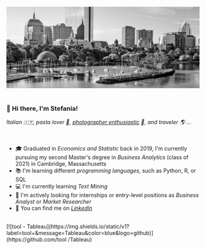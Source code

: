 ![image](boston.jpeg)
<br>
<br>


### 📌 Hi there, I'm Stefania!
*Italian 🇮🇹, pasta lover 🍝, [photographer enthusiastic][2] 📸, and traveler 🌎 ...* <br>


<br>

- 🎓 Graduated in *Economics and Statistic* back in 2019, I'm currently pursuing my second Master's degree in *Business Analytics* (class of 2021) in Cambridge, Massachusetts
- 📚 I'm learning different *programming languages*, such as Python, R, or SQL
- 💻 I'm currently learning *Text Mining* 
- 🔎 I'm actively looking for internships or entry-level positions as *Business Analyst* or *Market Researcher*
- 💼 You can find me on *[LinkedIn][1]*

<br>
[![tool  - Tableau](https://img.shields.io/static/v1?label=tool+&message=Tableau&color=blue&logo=github)](https://github.com/tool /Tableau)

<!-- Links to your social media accounts -->

[1]: https://www.linkedin.com/in/stefania-menini/
[2]: https://www.instagram.com/stefaniamenini/

